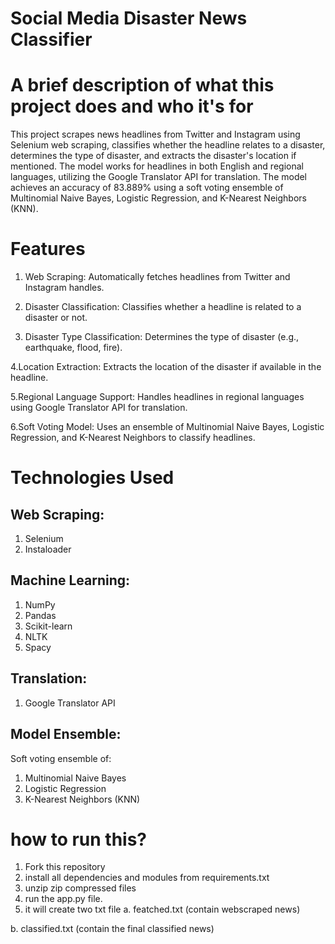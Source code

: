 # Social Media Disaster News Classifier

# A brief description of what this project does and who it's for


This project scrapes news headlines from Twitter and Instagram using Selenium web scraping, classifies whether the headline relates to a disaster, determines the type of disaster, and extracts the disaster's location if mentioned. The model works for headlines in both English and regional languages, utilizing the Google Translator API for translation. The model achieves an accuracy of 83.889% using a soft voting ensemble of Multinomial Naive Bayes, Logistic Regression, and K-Nearest Neighbors (KNN).

# Features
1. Web Scraping: Automatically fetches headlines from Twitter and Instagram handles.

2. Disaster Classification: Classifies whether a headline is related to a disaster or not.

3. Disaster Type Classification: Determines the type of disaster (e.g., earthquake, flood, fire).

4.Location Extraction: Extracts the location of the disaster if available in the headline.

5.Regional Language Support: Handles headlines in regional 
languages using Google Translator API for translation.

6.Soft Voting Model: Uses an ensemble of Multinomial Naive Bayes, Logistic Regression, and K-Nearest Neighbors to classify headlines.

# Technologies Used
## Web Scraping:
1. Selenium
2. Instaloader
## Machine Learning:
1. NumPy
2. Pandas
3. Scikit-learn
4. NLTK
5. Spacy
## Translation:
1. Google Translator API
## Model Ensemble:
Soft voting ensemble of:

1. Multinomial Naive Bayes
2. Logistic Regression
3. K-Nearest Neighbors (KNN)


# how to run this?

1. Fork this repository
2. install all dependencies and modules from requirements.txt
3. unzip zip compressed files
4. run the app.py file.
5. it will create two txt file
a. featched.txt (contain webscraped news)

b. classified.txt (contain the final classified news)

